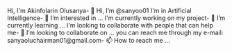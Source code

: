 Hi, I'm Akinfolarin Olusanya- 👋 Hi, I’m @sanyoo01
I'm in Artificial Intelligence- 👀 I’m interested in ...
I'm currently working on my project- 🌱 I’m currently learning ...
I'm looking to collaborate with people that can help me- 💞️ I’m looking to collaborate on ...
you can reach me through my e-mail: sanyaoluchairman01@gmail.com- 📫 How to reach me ...

<!---
sanyoo01/sanyoo01 is a ✨ special ✨ repository because its `README.md` (this file) appears on your GitHub profile.
You can click the Preview link to take a look at your changes.
--->
